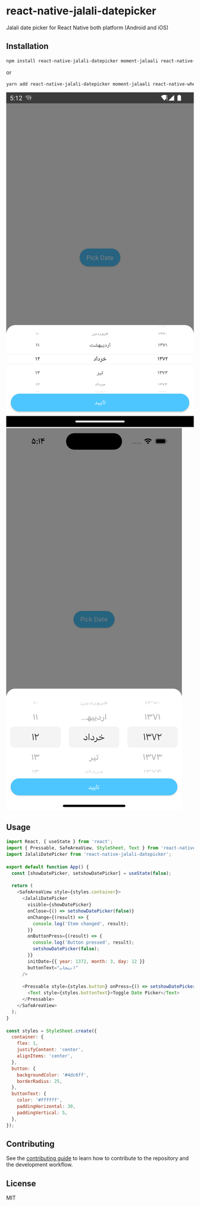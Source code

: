 # react-native-jalali-datepicker

Jalali date picker for React Native both platform (Android and iOS)

## Installation

```sh
npm install react-native-jalali-datepicker moment-jalaali react-native-wheel-picker-android react-native-modal
```

or

```sh
yarn add react-native-jalali-datepicker moment-jalaali react-native-wheel-picker-android react-native-modal
```

![Android example](https://github.com/mohamadnavabi/react-native-jalali-datepicker/blob/master/example/Android.png?raw=true)
![iOS example](https://github.com/mohamadnavabi/react-native-jalali-datepicker/blob/master/example/iOS.png?raw=true)

## Usage

```js
import React, { useState } from 'react';
import { Pressable, SafeAreaView, StyleSheet, Text } from 'react-native';
import JalaliDatePicker from 'react-native-jalali-datepicker';

export default function App() {
  const [showDatePicker, setshowDatePicker] = useState(false);

  return (
    <SafeAreaView style={styles.container}>
      <JalaliDatePicker
        visible={showDatePicker}
        onClose={() => setshowDatePicker(false)}
        onChange={(result) => {
          console.log('Item changed', result);
        }}
        onButtonPress={(result) => {
          console.log('Button pressed', result);
          setshowDatePicker(false);
        }}
        initDate={{ year: 1372, month: 3, day: 12 }}
        buttonText="انتخاب"
      />

      <Pressable style={styles.button} onPress={() => setshowDatePicker(true)}>
        <Text style={styles.buttonText}>Toggle Date Picker</Text>
      </Pressable>
    </SafeAreaView>
  );
}

const styles = StyleSheet.create({
  container: {
    flex: 1,
    justifyContent: 'center',
    alignItems: 'center',
  },
  button: {
    backgroundColor: '#4dc6ff',
    borderRadius: 25,
  },
  buttonText: {
    color: '#ffffff',
    paddingHorizontal: 30,
    paddingVertical: 5,
  },
});
```

## Contributing

See the [contributing guide](CONTRIBUTING.md) to learn how to contribute to the repository and the development workflow.

## License

MIT
